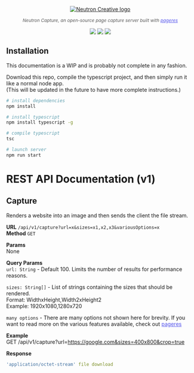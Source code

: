 <p align="center"><a href="https://neutroncreative.com/"><img src="https://firebasestorage.googleapis.com/v0/b/getneutron-2020.appspot.com/o/Sidebar-brandmark-Black.svg?alt=media&token=d22d814a-6096-4f2c-8667-35d0055f7df3" alt="Neutron Creative logo"></a></p>
<p align="center" style="font-style: italic;color:rgba(0,0,0,.65);font-size: 12px !important;">
Neutron Capture, an open-source page capture server built with <a style="color:#5353EC;" href="https://github.com/sindresorhus/pageres">pageres</a>
</p>
<p align="center">
    <img src="https://img.shields.io/badge/license-GPL-green" />
    <img src="https://img.shields.io/badge/coverage-0%25-red" />
    <img src="https://img.shields.io/badge/alpha-0.1.0-orange" />
</p>

## Installation
This documentation is a WIP and is probably not complete in any fashion.

Download this repo, compile the typescript project, and then simply run it like a normal node app.  
(This will be updated in the future to have more complete instructions.)
```sh
# install dependencies
npm install

# install typescript
npm install typescript -g

# compile typescript
tsc

# launch server
npm run start
```


# REST API Documentation (v1)
## Capture

Renders a website into an image and then sends the client the file stream.

**URL** `/api/v1/capture?url=x&sizes=x1,x2,x3&variousOptions=x`  
**Method** `GET`  

**Params**  
None

**Query Params**  
`url: String` - Default 100. Limits the number of results for performance reasons.  

`sizes: String[]` - List of strings containing the sizes that should be rendered.  
Format: WidthxHeight,Width2xHeight2  
Example: 1920x1080,1280x720

`many options` - There are many options not shown here for brevity. If you want to read more on the various features available, check out <a style="color:#5353EC;" href="https://github.com/sindresorhus/pageres">pageres</a>

**Example**  
GET /api/v1/capture?url=https://google.com&sizes=400x800&crop=true

**Response**
```yaml
'application/octet-stream' file download
```

